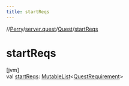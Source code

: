 ```yaml
---
title: startReqs
---
```

//[Perry](../../../index.html)/[server.quest](../index.html)/[Quest](index.html)/[startReqs](start-reqs.html)



# startReqs



[jvm]\
val [startReqs](start-reqs.html): [MutableList](https://kotlinlang.org/api/latest/jvm/stdlib/kotlin.collections/-mutable-list/index.html)<[QuestRequirement](../-quest-requirement/index.html)>




